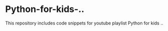 # Python-for-kids-..

This repository includes code snippets for youtube playlist Python for kids ..
